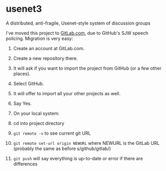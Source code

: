 # usenet3
A distributed, anti-fragile, Usenet-style system of discussion groups

I've moved this project to <a href='https://gitlab.com/aaron-baugher/usenet3'>GitLab.com</a>, due to GitHub's SJW speech policing.  Migration is very easy:

1. Create an account at GitLab.com.
2. Create a new repository there.
3. It will ask if you want to import the project from GitHub (or a few other places).
4. Select GitHub.
5. It will offer to import all your other projects as well.
6. Say Yes.

7. On your local system:
8.  cd into project directory
9.  `git remote -v` to see current git URL
10. `git remote set-url origin NEWURL` where NEWURL is the GitLab URL (probably the same as before s/github/gitlab/)
11. `git push` will say everything is up-to-date or error if there are differences
